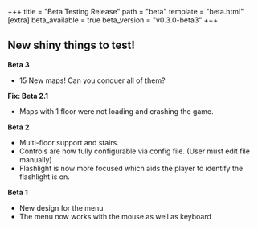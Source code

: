 +++
title = "Beta Testing Release"
path = "beta"
template = "beta.html"
[extra]
beta_available = true
beta_version = "v0.3.0-beta3"
+++

## New shiny things to test!

**Beta 3**

* 15 New maps! Can you conquer all of them?

**Fix: Beta 2.1**

* Maps with 1 floor were not loading and crashing the game.

**Beta 2**

* Multi-floor support and stairs.
* Controls are now fully configurable via config file. (User must edit file manually)
* Flashlight is now more focused which aids the player to identify the flashlight is on.

**Beta 1**

* New design for the menu
* The menu now works with the mouse as well as keyboard
